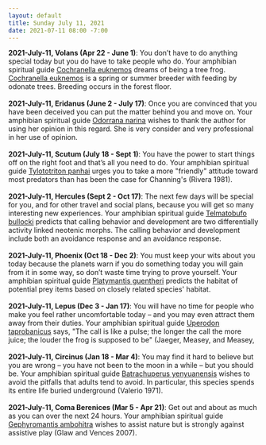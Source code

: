```yaml
---
layout: default
title: Sunday July 11, 2021
date: 2021-07-11 08:00 -7:00
---
```


**2021-July-11, Volans (Apr 22 - June 1)**: You don’t have to do anything special today but you do have to take people who do. Your amphibian spiritual guide [Cochranella euknemos](https://amphibiaweb.org/cgi/amphib_query?where-genus=Cochranella&where-species=euknemos) dreams of being a tree frog. [Cochranella euknemos](https://amphibiaweb.org/cgi/amphib_query?where-genus=Cochranella&where-species=euknemos) is a spring or summer breeder with feeding by odonate trees. Breeding occurs in the forest floor. <br /><br />**2021-July-11, Eridanus (June 2 - July 17)**: Once you are convinced that you have been deceived you can put the matter behind you and move on. Your amphibian spiritual guide [Odorrana narina](https://amphibiaweb.org/cgi/amphib_query?where-genus=Odorrana&where-species=narina) wishes to thank the author for using her opinion in this regard. She is very consider and very professional in her use of opinion. <br /><br />**2021-July-11, Scutum (July 18 - Sept 1)**: You have the power to start things off on the right foot and that’s all you need to do. Your amphibian spiritual guide [Tylototriton panhai](https://amphibiaweb.org/cgi/amphib_query?where-genus=Tylototriton&where-species=panhai) urges you to take a more "friendly" attitude toward most predators than has been the case for Channing's (Rivera 1981). <br /><br />**2021-July-11, Hercules (Sept 2 - Oct 17)**: The next few days will be special for you, and for other travel and social plans, because you will get so many interesting new experiences. Your amphibian spiritual guide [Telmatobufo bullocki](https://amphibiaweb.org/cgi/amphib_query?where-genus=Telmatobufo&where-species=bullocki) predicts that calling behavior and development are two differentially activity linked neotenic morphs. The calling behavior and development include both an avoidance response and an avoidance response. <br /><br />**2021-July-11, Phoenix (Oct 18 - Dec 2)**: You must keep your wits about you today because the planets warn if you do something today you will gain from it in some way, so don’t waste time trying to prove yourself. Your amphibian spiritual guide [Platymantis guentheri](https://amphibiaweb.org/cgi/amphib_query?where-genus=Platymantis&where-species=guentheri) predicts the habitat of potential prey items based on closely related species' habitat. <br /><br />**2021-July-11, Lepus (Dec 3 - Jan 17)**: You will have no time for people who make you feel rather uncomfortable today – and you may even attract them away from their duties. Your amphibian spiritual guide [Uperodon taprobanicus](https://amphibiaweb.org/cgi/amphib_query?where-genus=Uperodon&where-species=taprobanicus) says, "The call is like a pulse; the longer the call the more juice; the louder the frog is supposed to be" (Jaeger, Measey, and Measey, <br /><br />**2021-July-11, Circinus (Jan 18 - Mar 4)**: You may find it hard to believe but you are wrong – you have not been to the moon in a while – but you should be. Your amphibian spiritual guide [Batrachuperus yenyuanensis](https://amphibiaweb.org/cgi/amphib_query?where-genus=Batrachuperus&where-species=yenyuanensis) wishes to avoid the pitfalls that adults tend to avoid. In particular, this species spends its entire life buried underground (Valerio 1971). <br /><br />**2021-July-11, Coma Berenices (Mar 5 - Apr 21)**: Get out and about as much as you can over the next 24 hours. Your amphibian spiritual guide [Gephyromantis ambohitra](https://amphibiaweb.org/cgi/amphib_query?where-genus=Gephyromantis&where-species=ambohitra) wishes to assist nature but is strongly against assistive play (Glaw and Vences 2007). <br /><br />